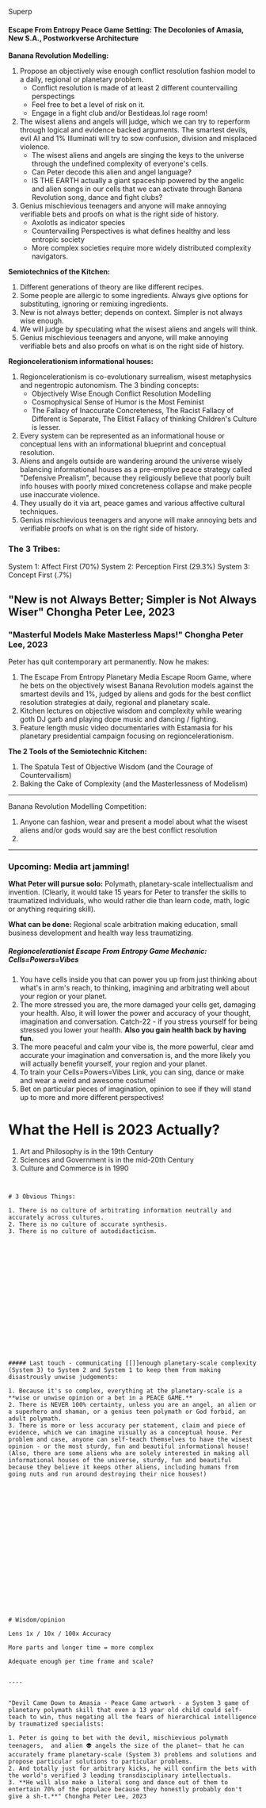 

Superp








#### Escape From Entropy Peace Game Setting: The Decolonies of Amasia, New S.A., Postworkverse Architecture

**Banana Revolution Modelling:**
1. Propose an objectively wise enough conflict resolution fashion model to a daily, regional or planetary problem.
	- Conflict resolution is made of at least 2 different countervailing perspectings
	- Feel free to bet a level of risk on it.
	- Engage in a fight club and/or Bestideas.lol rage room!
2. The wisest aliens and angels will judge, which we can try to reperform through logical and evidence backed arguments. The smartest devils, evil AI and 1% Illuminati will try to sow confusion, division and misplaced violence.
	- The wisest aliens and angels are singing the keys to the universe through the undefined complexity of everyone's cells.
	- Can Peter decode this alien and angel language?
	- IS THE EARTH actually a giant spaceship powered by the angelic and alien songs in our cells that we can activate through Banana Revolution song, dance and fight clubs? 
3. Genius mischievious teenagers and anyone will make annoying verifiable bets and proofs on what is the right side of history.
   - Axolotls as indicator species
   - Countervailing Perspectives is what defines healthy and less entropic society
   - More complex societies require more widely distributed complexity navigators. 

**Semiotechnics of the Kitchen:**
1. Different generations of theory are like different recipes.
2. Some people are allergic to some ingredients. Always give options for substituting, ignoring or remixing ingredients.
3. New is not always better; depends on context. Simpler is not always wise enough. 
4. We will judge by speculating what the wisest aliens and angels will think.
5. Genius mischievious teenagers and anyone, will make annoying verifiable bets and also proofs on what is on the right side of history.


**Regioncelerationism informational houses:**

1. Regioncelerationism is co-evolutionary surrealism, wisest metaphysics and negentropic autonomism. The 3 binding concepts:
	- Objectively Wise Enough Conflict Resolution Modelling
	- Cosmophysical Sense of Humor is the Most Feminist
	- The Fallacy of Inaccurate Concreteness, The Racist Fallacy of Different is Separate, The Elitist Fallacy of thinking Children's Culture is lesser.
1. Every system can be represented as an informational house or conceptual lens with an informational blueprint and conceptual resolution.
2. Aliens and angels outside are wandering around the universe wisely balancing informational houses as a pre-emptive peace strategy called "Defensive Prealism", because they religiously believe that poorly built info houses with poorly mixed concreteness collapse and make people use inaccurate violence.
3. They usually do it via art, peace games and various affective cultural techniques. 
4. Genius mischievious teenagers and anyone will make annoying bets and verifiable proofs on what is on the right side of history.

### The 3 Tribes:

System 1: Affect First (70%)
System 2: Perception First (29.3%)
System 3: Concept First (.7%)

## "New is not Always Better; Simpler is Not Always Wiser" Chongha Peter Lee, 2023
### "Masterful Models Make Masterless Maps!" Chongha Peter Lee, 2023



























Peter has quit contemporary art permanently. Now he makes:

1. The Escape From Entropy Planetary Media Escape Room Game, where he bets on the objectively wisest Banana Revolution models against the smartest devils and 1%, judged by aliens and gods for the best conflict resolution strategies at daily, regional and planetary scale.
2. Kitchen lectures on objective wisdom and complexity while wearing goth DJ garb and playing dope music and dancing / fighting.
3. Feature length music video documentaries with Estamasia for his planetary presidential campaign focusing on regioncelerationism.















**The 2 Tools of the Semiotechnic Kitchen:**
1. The Spatula Test of Objective Wisdom (and the Courage of Countervailism)
2. Baking the Cake of Complexity (and the Masterlessness of Modelism)













****





Banana Revolution Modelling Competition:

1. Anyone can fashion, wear and present a model about what the wisest aliens and/or gods would say are the best conflict resolution 
2. 



----

### Upcoming: Media art jamming!


**What Peter will pursue solo:**
Polymath, planetary-scale intellectualism and invention. (Clearly, it would take 15 years for Peter to transfer the skills to traumatized individuals, who would rather die than learn code, math, logic or anything requiring skill).

**What can be done:**
Regional scale arbitration making education, small business development and health way less traumatizing.







##### Regioncelerationist Escape From Entropy Game Mechanic: Cells=Powers=Vibes

1. You have cells inside you that can power you up from just thinking about what's in arm's reach, to thinking, imagining and arbitrating well about your region or your planet.
2. The more stressed you are, the more damaged your cells get, damaging your health. Also, it will lower the power and accuracy of your thought, imagination and conversation. Catch-22 - if you stress yourself for being stressed you lower your health. **Also you gain health back by having fun.**
3. The more peaceful and calm your vibe is, the more powerful, clear amd accurate your imagination and conversation is, and the more likely you will actually benefit yourself, your region and your planet.
4. To train your Cells=Powers=Vibes Link, you can sing, dance or make and wear a weird and awesome costume!
5. Bet on particular pieces of imagination, opinion to see if they will stand up to more and more different perspectives!



















# What the Hell is 2023 Actually?

1. Art and Philosophy is in the 19th Century
2. Sciences and Government is in the mid-20th Century 
3. Culture and Commerce is in 1990













~~~~


# 3 Obvious Things:

1. There is no culture of arbitrating information neutrally and accurately across cultures.
2. There is no culture of accurate synthesis.
3. There is no culture of autodidacticism.


















##### Last touch - communicating [[]]enough planetary-scale complexity (System 3) to System 2 and System 1 to keep them from making disastrously unwise judgements:

1. Because it's so complex, everything at the planetary-scale is a **wise or unwise opinion or a bet in a PEACE GAME.**
2. There is NEVER 100% certainty, unless you are an angel, an alien or a superhero and shaman, or a genius teen polymath or God forbid, an adult polymath.
3. There is more or less accuracy per statement, claim and piece of evidence, which we can imagine visually as a conceptual house. Per problem and case, anyone can self-teach themselves to have the wisest opinion - or the most sturdy, fun and beautiful informational house! (Also, there are some aliens who are solely interested in making all informational houses of the universe, sturdy, fun and beautiful because they believe it keeps other aliens, including humans from going nuts and run around destroying their nice houses!)




















# Wisdom/opinion

Lens 1x / 10x / 100x Accuracy

More parts and longer time = more complex

Adequate enough per time frame and scale?


----


"Devil Came Down to Amasia - Peace Game artwork - a System 3 game of planetary polymath skill that even a 13 year old child could self-teach to win, thus negating all the fears of hierarchical intelligence by traumatized specialists:

1. Peter is going to bet with the devil, mischievious polymath teenagers,  and alien 👽 angels the size of the planet— that he can accurately frame planetary-scale (System 3) problems and solutions and propose particular solutions to particular problems.
2. And totally just for arbitrary kicks, he will confirm the bets with the world's verified 3 leading transdisciplinary intellectuals. 
3. **He will also make a literal song and dance out of them to entertain 70% of the populace because they honestly probably don't give a sh-t.**" Chongha Peter Lee, 2023













